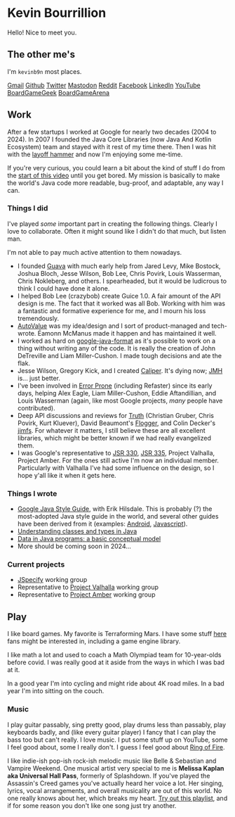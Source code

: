 # Kevin Bourrillion

Hello! Nice to meet you.

## The other me's

I'm `kevinb9n` most places.

[Gmail](mailto:kevinb9n@gmail.com) [Github](https://github.com/kevinb9n) [Twitter](https://twitter.com/kevinb9n) [Mastodon](https://hachyderm.io/@kevinb9n) [Reddit](http://www.reddit.com/u/kevinb9n) [Facebook](https://www.facebook.com/kevinb9n) [LinkedIn](https://www.linkedin.com/in/kevinbourrillion) [YouTube](https://www.youtube.com/playlist?list=PLLkghk8DC6eamJkaw2SBtWYv66aLWHLec) [BoardGameGeek](https://boardgamegeek.com/user/kevinb9n) [BoardGameArena](https://boardgamearena.com/player?id=85142127)
 
## Work

After a few startups I worked at Google for nearly two decades (2004 to 2024). In 2007 I founded the Java Core Libraries (now Java And Kotlin Ecosystem) team and stayed with it rest of my time there. Then I was hit with the [layoff hammer](https://twitter.com/kevinb9n/status/1745890746350321818) and now I'm enjoying some me-time.

If you're very curious, you could learn a bit about the kind of stuff I do from the [start of this video](https://www.youtube.com/watch?v=sPW2Pz2dI9E) until you get bored. My mission is basically to make the world's Java code more readable, bug-proof, and adaptable, any way I can.

### Things I did

I've played *some* important part in creating the following things. Clearly I love to collaborate. Often it might sound like I didn't do that much, but listen man.

I'm not able to pay much active attention to them nowadays.

* I founded [Guava](https://github.com/google/guava) with much early help from Jared Levy, Mike Bostock, Joshua Bloch, Jesse Wilson, Bob Lee, Chris Povirk, Louis Wasserman, Chris Nokleberg, and others. I spearheaded, but it would be ludicrous to think I could have done it alone.
* I helped Bob Lee (crazybob) create Guice 1.0. A fair amount of the API design is me. The fact that it worked was all Bob. Working with him was a fantastic and formative experience for me, and I mourn his loss tremendously.
* [AutoValue](https://github.com/google/auto/blob/master/value/userguide/index.md) was my idea/design and I sort of product-managed and tech-wrote. Éamonn McManus made it happen and has maintained it well.
* I worked as hard on [google-java-format](https://github.com/google/google-java-format) as it's possible to work on a thing without writing any of the code. It is really the creation of John DeTreville and Liam Miller-Cushon. I made tough decisions and ate the flak.
* Jesse Wilson, Gregory Kick, and I created [Caliper](https://github.com/google/caliper). It's dying now; [JMH](https://github.com/openjdk/jmh) is... just better.
* I've been involved in [Error Prone](https://errorprone.info/) (including Refaster) since its early days, helping Alex Eagle, Liam Miller-Cushon, Eddie Aftandillian, and Louis Wasserman (again, like most Google projects, *many* people have contributed).
* Deep API discussions and reviews for [Truth](https://github.com/google/truth) (Christian Gruber, Chris Povirk, Kurt Kluever), David Beaumont's [Flogger](https://github.com/google/flogger), and Colin Decker's [jimfs](https://github.com/google/jimfs). For whatever it matters, I still believe these are all excellent libraries, which might be better known if we had really evangelized them.
* I was Google's representative to [JSR 330](https://jcp.org/en/jsr/detail?id=330), [JSR 335](https://jcp.org/en/jsr/detail?id=335), Project Valhalla, Project Amber. For the ones still active I'm now an individual member. Particularly with Valhalla I've had some influence on the design, so I hope y'all like it when it gets here.

### Things I wrote

* [Google Java Style Guide](https://google.github.io/styleguide/javaguide.html), with Erik Hilsdale. This is probably (?) the most-adopted Java style guide in the world, and several other guides have been derived from it (examples: [Android](https://developer.android.com/kotlin/style-guide), [Javascript](https://google.github.io/styleguide/jsguide.html)).
* [Understanding classes and types in Java](https://docs.google.com/document/d/1G5dNQ0kQwA5zefGdP_nvFJByb63QNlz0XiSjltiJM84/preview?resourcekey=0-HXOJZriWDQ_lN0iqZR9nXQ)
* [Data in Java programs: a basic conceptual model](https://docs.google.com/document/d/1J-a_K87P-R3TscD4uW2Qsbt5BlBR_7uX_BekwJ5BLSE/preview)
* More should be coming soon in 2024...

### Current projects 

* [JSpecify](http://jspecify.org) working group
* Representative to [Project Valhalla](https://openjdk.java.net/projects/valhalla/) working group
* Representative to [Project Amber](https://openjdk.java.net/projects/amber/) working group

## Play

I like board games. My favorite is Terraforming Mars. I have some stuff [here](http://github.com/MartianZoo) fans might be interested in, including a game engine library.

I like math a lot and used to coach a Math Olympiad team for 10-year-olds before covid. I was really good at it aside from the ways in which I was bad at it.

In a good year I'm into cycling and might ride about 4K road miles. In a bad year I'm into sitting on the couch.

### Music

I play guitar passably, sing pretty good, play drums less than passably, play keyboards badly, and (like every guitar player) I fancy that I can play the bass too but can't really. I love music. I put some stuff up on YouTube, some I feel good about, some I really don't. I guess I feel good about [Ring of Fire](https://www.youtube.com/watch?v=T86TskoXB8s).

I like indie-ish pop-ish rock-ish melodic music like Belle & Sebastian and Vampire Weekend. One musical artist very special to me is **Melissa Kaplan aka Universal Hall Pass**, formerly of Splashdown. If you've played the Assassin's Creed games you've actually heard her voice a lot. Her singing, lyrics, vocal arrangements, and overall musicality are out of this world. No one really knows about her, which breaks my heart. [Try out this playlist](https://www.youtube.com/watch?v=jGbvfaO4ht4&list=PLLkghk8DC6eb-eMh8syfH1UfGDs55B8Da), and if for some reason you don't like one song just try another.
